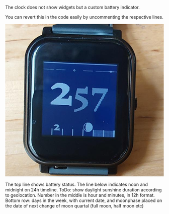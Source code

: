 
The clock does not show widgets but a custom battery indicator.

You can revert this in the code easily by uncommenting the respective lines.

![Image](polymathclock.jpg "photo")

The top line shows battery status.
The line below indicates noon and midnight on 24h timeline.
ToDo: show daylight sunshine duration according to geolocation.
Number in the middle is hour and minutes, in 12h format.
Bottom row: days in the week, with current date, and moonphase
placed on the date of next change of moon quartal (full moon, half moon etc)

